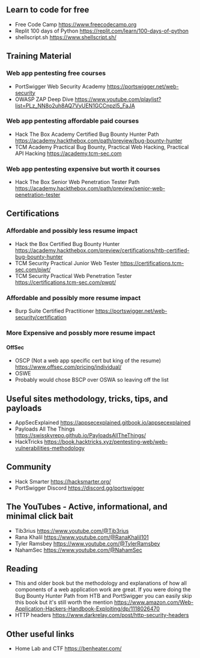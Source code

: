## Learn to code for free
- Free Code Camp https://www.freecodecamp.org
- Replit 100 days of Python https://replit.com/learn/100-days-of-python
- shellscript.sh https://www.shellscript.sh/

  
## Training Material

### Web app pentesting free courses
- PortSwigger Web Security Academy https://portswigger.net/web-security
- OWASP ZAP Deep Dive https://www.youtube.com/playlist?list=PLz_NN8o2uh8AQ7VyUEN1GCCnpzl5_FaJA


### Web app pentesting affordable paid courses
- Hack The Box Academy Certified Bug Bounty Hunter Path https://academy.hackthebox.com/path/preview/bug-bounty-hunter
- TCM Academy Practical Bug Bounty, Practical Web Hacking, Practical API Hacking https://academy.tcm-sec.com


### Web app pentesting expensive but worth it courses
- Hack The Box Senior Web Penetration Tester Path https://academy.hackthebox.com/path/preview/senior-web-penetration-tester


## Certifications

### Affordable and possibly less resume impact
- Hack the Box Certified Bug Bounty Hunter https://academy.hackthebox.com/preview/certifications/htb-certified-bug-bounty-hunter
- TCM Security Practical Junior Web Tester https://certifications.tcm-sec.com/pjwt/
- TCM Security Practical Web Penetration Tester https://certifications.tcm-sec.com/pwpt/

### Affordable and possibly more resume impact
- Burp Suite Certified Practitioner https://portswigger.net/web-security/certification
 
### More Expensive and possbly more resume impact
#### OffSec
- OSCP (Not a web app specific cert but king of the resume) https://www.offsec.com/pricing/individual/
- OSWE
- Probably would chose BSCP over OSWA so leaving off the list

  
## Useful sites methodology, tricks, tips, and payloads
- AppSecExplained https://appsecexplained.gitbook.io/appsecexplained
- Payloads All The Things https://swisskyrepo.github.io/PayloadsAllTheThings/
- HackTricks https://book.hacktricks.xyz/pentesting-web/web-vulnerabilities-methodology

  
## Community
- Hack Smarter https://hacksmarter.org/
- PortSwigger Discord https://discord.gg/portswigger

  
## The YouTubes - Active, informational, and minimal click bait
- Tib3rius https://www.youtube.com/@Tib3rius
- Rana Khalil https://www.youtube.com/@RanaKhalil101
- Tyler Ramsbey https://www.youtube.com/@TylerRamsbey
- NahamSec https://www.youtube.com/@NahamSec

  
## Reading
- This and older book but the methodology and explanations of how all components of a web application work are great. If you were doing the Bug Bounty Hunter Path from HTB and PortSwigger you can easily skip this book but it's still worth the mention https://www.amazon.com/Web-Application-Hackers-Handbook-Exploiting/dp/1118026470
- HTTP headers https://www.darkrelay.com/post/http-security-headers

  
## Other useful links
- Home Lab and CTF https://benheater.com/ 
